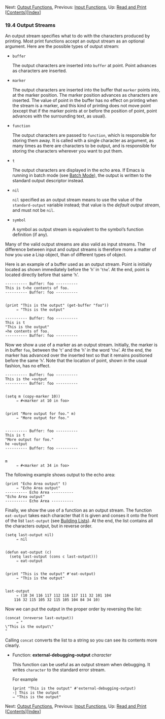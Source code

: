 <!-- This is the GNU Emacs Lisp Reference Manual
corresponding to Emacs version 27.2.

Copyright (C) 1990-1996, 1998-2021 Free Software Foundation,
Inc.

Permission is granted to copy, distribute and/or modify this document
under the terms of the GNU Free Documentation License, Version 1.3 or
any later version published by the Free Software Foundation; with the
Invariant Sections being "GNU General Public License," with the
Front-Cover Texts being "A GNU Manual," and with the Back-Cover
Texts as in (a) below.  A copy of the license is included in the
section entitled "GNU Free Documentation License."

(a) The FSF's Back-Cover Text is: "You have the freedom to copy and
modify this GNU manual.  Buying copies from the FSF supports it in
developing GNU and promoting software freedom." -->

<!-- Created by GNU Texinfo 6.7, http://www.gnu.org/software/texinfo/ -->

Next: [Output Functions](Output-Functions.html), Previous: [Input Functions](Input-Functions.html), Up: [Read and Print](Read-and-Print.html)   \[[Contents](index.html#SEC_Contents "Table of contents")]\[[Index](Index.html "Index")]

### 19.4 Output Streams

An output stream specifies what to do with the characters produced by printing. Most print functions accept an output stream as an optional argument. Here are the possible types of output stream:

*   `buffer`

    The output characters are inserted into `buffer` at point. Point advances as characters are inserted.

*   `marker`

    The output characters are inserted into the buffer that `marker` points into, at the marker position. The marker position advances as characters are inserted. The value of point in the buffer has no effect on printing when the stream is a marker, and this kind of printing does not move point (except that if the marker points at or before the position of point, point advances with the surrounding text, as usual).

*   `function`

    The output characters are passed to `function`, which is responsible for storing them away. It is called with a single character as argument, as many times as there are characters to be output, and is responsible for storing the characters wherever you want to put them.

*   `t`

    The output characters are displayed in the echo area. If Emacs is running in batch mode (see [Batch Mode](Batch-Mode.html)), the output is written to the standard output descriptor instead.

*   `nil`

    `nil` specified as an output stream means to use the value of the `standard-output` variable instead; that value is the *default output stream*, and must not be `nil`.

*   `symbol`

    A symbol as output stream is equivalent to the symbol’s function definition (if any).

Many of the valid output streams are also valid as input streams. The difference between input and output streams is therefore more a matter of how you use a Lisp object, than of different types of object.

Here is an example of a buffer used as an output stream. Point is initially located as shown immediately before the ‘`h`’ in ‘`the`’. At the end, point is located directly before that same ‘`h`’.

    ---------- Buffer: foo ----------
    This is t∗he contents of foo.
    ---------- Buffer: foo ----------

```

(print "This is the output" (get-buffer "foo"))
     ⇒ "This is the output"
```

    ---------- Buffer: foo ----------
    This is t
    "This is the output"
    ∗he contents of foo.
    ---------- Buffer: foo ----------

Now we show a use of a marker as an output stream. Initially, the marker is in buffer `foo`, between the ‘`t`’ and the ‘`h`’ in the word ‘`the`’. At the end, the marker has advanced over the inserted text so that it remains positioned before the same ‘`h`’. Note that the location of point, shown in the usual fashion, has no effect.

    ---------- Buffer: foo ----------
    This is the ∗output
    ---------- Buffer: foo ----------

```
```

    (setq m (copy-marker 10))
         ⇒ #<marker at 10 in foo>

```
```

    (print "More output for foo." m)
         ⇒ "More output for foo."

```
```

    ---------- Buffer: foo ----------
    This is t
    "More output for foo."
    he ∗output
    ---------- Buffer: foo ----------

```
```

    m
         ⇒ #<marker at 34 in foo>

The following example shows output to the echo area:

    (print "Echo Area output" t)
         ⇒ "Echo Area output"
    ---------- Echo Area ----------
    "Echo Area output"
    ---------- Echo Area ----------

Finally, we show the use of a function as an output stream. The function `eat-output` takes each character that it is given and conses it onto the front of the list `last-output` (see [Building Lists](Building-Lists.html)). At the end, the list contains all the characters output, but in reverse order.

    (setq last-output nil)
         ⇒ nil

```
```

    (defun eat-output (c)
      (setq last-output (cons c last-output)))
         ⇒ eat-output

```
```

    (print "This is the output" #'eat-output)
         ⇒ "This is the output"

```
```

    last-output
         ⇒ (10 34 116 117 112 116 117 111 32 101 104
        116 32 115 105 32 115 105 104 84 34 10)

Now we can put the output in the proper order by reversing the list:

    (concat (nreverse last-output))
         ⇒ "
    \"This is the output\"
    "

Calling `concat` converts the list to a string so you can see its contents more clearly.

*   Function: **external-debugging-output** *character*

    This function can be useful as an output stream when debugging. It writes `character` to the standard error stream.

    For example

        (print "This is the output" #'external-debugging-output)
        -| This is the output
        ⇒ "This is the output"

Next: [Output Functions](Output-Functions.html), Previous: [Input Functions](Input-Functions.html), Up: [Read and Print](Read-and-Print.html)   \[[Contents](index.html#SEC_Contents "Table of contents")]\[[Index](Index.html "Index")]
